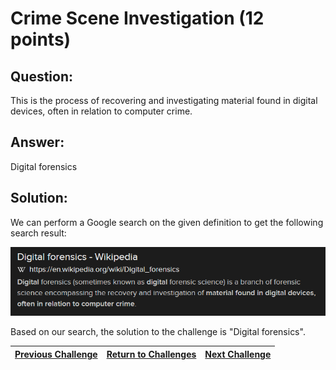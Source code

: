 # Crime Scene Investigation (12 points)

## Question:

This is the process of recovering and investigating material found in digital devices, often in relation to computer crime.

## Answer:

Digital forensics

## Solution:

We can perform a Google search on the given definition to get the following search result:

[![search-result.png](search-result.png)](https://duckduckgo.com/?q=process+of+recovering+and+investigating+material+found+in+digital+devices%2C+often+in+relation+to+computer+crime&t=ffab&atb=v1-1&ia=web)

Based on our search, the solution to the challenge is "Digital forensics".

| [Previous Challenge](/Challenges/Investigate/4/README.md#question) | [Return to Challenges](/Challenges/../../../#modules) | [Next Challenge](/Challenges/Investigate/6/README.md#question) |
| :------- | :-----: | ------: |
